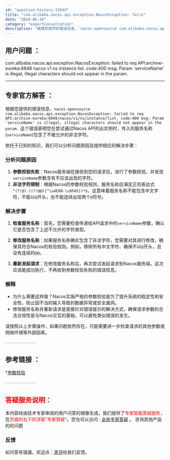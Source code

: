 ```yaml
---
id: "question-history-15649"
title: "com.alibaba.nacos.api.exception.NacosException: faile"
date: "2024-06-18"
category: "expertConsultation"
description: "根据您提供的错误信息，`nacos-opensource com.alibaba.nacos.api.exception.NacosException: failed to req API:archive-eureka:8848/nacos/v1/ns/instance/list. code:400"
---
```


## 用户问题 ： 
 com.alibaba.nacos.api.exception.NacosException: failed to req API:archive-eureka:8848 nacos v1 ns instance list. code:400 msg: Param 'serviceName' is illegal, illegal characters should not appear in the param.  

---------------
## 专家官方解答 ：

根据您提供的错误信息，`nacos-opensource com.alibaba.nacos.api.exception.NacosException: failed to req API:archive-eureka:8848/nacos/v1/ns/instance/list. code:400 msg: Param 'serviceName' is illegal, illegal characters should not appear in the param.` 这个错误表明您在尝试通过Nacos API列出实例时，传入的服务名称(`serviceName`)包含了不被允许的非法字符。

依托于已知的知识，我们可以分析问题原因及提供相应的解决步骤：

### 分析问题原因

1. **参数校验失败**：Nacos服务端在接收到您的请求后，进行了参数校验，并发现`serviceName`参数含有不应该出现的字符。
2. **非法字符限制**：根据Nacos的参数校验规则，服务名称应满足正则表达式`^(?!@).((?!@@)[^\u4E00-\u9FA5])*$`，这意味着服务名称不能包含中文字符，不能以`@`开头，也不能连续出现两个`@`符号。

### 解决步骤

1. **检查服务名称**：首先，您需要检查传递给API请求中的`serviceName`参数，确认它是否包含了上述不允许的字符类型。
   
2. **修改服务名称**：如果服务名称确实包含了非法字符，您需要对其进行修改，确保其符合Nacos的校验规则。例如，移除所有中文字符、确保不以`@`开头，且没有连续的`@@`。

3. **重新发起请求**：在修改服务名称后，再次尝试发起请求到Nacos服务端，这次应该能成功执行，不再收到参数校验失败的错误信息。

### 解释

- 为什么需要这样做？Nacos实施严格的参数校验是为了提升系统的稳定性和安全性，防止因不当的输入导致的数据异常或安全漏洞。
- 修改服务名称并重新请求是直接针对错误提示的解决方式，确保请求参数的合法合规性是与Nacos交互的基础，可以避免类似错误的发生。

请按照以上步骤操作，如果问题依然存在，可能需要进一步检查请求的其他参数或网络环境等外部因素。


<font color="#949494">---------------</font> 


## 参考链接 ：

*[参数校验](https://nacos.io/docs/latest/guide/user/parameters-check)


 <font color="#949494">---------------</font> 
 


## <font color="#FF0000">答疑服务说明：</font> 

本内容经由技术专家审阅的用户问答的镜像生成，我们提供了<font color="#FF0000">专家智能答疑服务</font>，在<font color="#FF0000">页面的右下的浮窗”专家答疑“</font>。您也可以访问 : [全局专家答疑](https://answer.opensource.alibaba.com/docs/intro) 。 咨询其他产品的的问题

### 反馈
如问答有错漏，欢迎点：[差评](https://ai.nacos.io/user/feedbackByEnhancerGradePOJOID?enhancerGradePOJOId=15701)给我们反馈。
